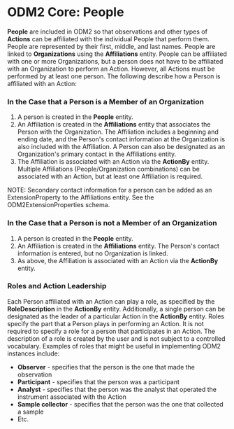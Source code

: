 ODM2 Core: People
=================

**People** are included in ODM2 so that observations and other types of **Actions** can be affiliated with the individual People that perform them. People are represented by their first, middle, and last names. People are linked to **Organizations** using the **Affiliations** entity. People can be affiliated with one or more Organizations, but a person does not have to be affiliated with an Organization to perform an Action. However, all Actions must be performed by at least one person. The following describe how a Person is affiliated with an Action:

### In the Case that a Person is a Member of an Organization ###
1. A person is created in the **People** entity.
2. An Affiliation is created in the **Affiliations** entity that associates the Person with the Organization. The Affiliation includes a beginning and ending date, and the Person's contact information at the Organization is also included with the Affiliation. A Person can also be designated as an Organization's primary contact in the Affiliations entity.
3. The Affiliation is associated with an Action via the **ActionBy** entity. Multiple Affiliations (People/Organization combinations) can be associated with an Action, but at least one Affiliation is required.

NOTE:  Secondary contact information for a person can be added as an ExtensionProperty to the Affiliations entity.  See the ODM2ExtensionProperties schema.

### In the Case that a Person is not a Member of an Organization ###
1. A person is created in the **People** entity.
2. An Affiliation is created in the **Affiliations** entity. The Person's contact information is entered, but no Organization is linked.
3. As above, the Affiliation is associated with an Action via the **ActionBy** entity.

### Roles and Action Leadership ###
Each Person affiliated with an Action can play a role, as specified by the **RoleDescription** in the **ActionBy** entity.  Additionally, a single person can be designated as the leader of a particular Action in the **ActionBy** entity. Roles specify the part that a Person plays in performing an Action. It is not required to specify a role for a person that participates in an Action. The description of a role is created by the user and is not subject to a controlled vocabulary. Examples of roles that might be useful in implementing ODM2 instances include:

* **Observer** - specifies that the person is the one that made the observation
* **Participant** - specifies that the person was a participant
* **Analyst** - specifies that the person was the analyst that operated the instrument associated with the Action
* **Sample collector** - specifies that the person was the one that collected a sample
* Etc.
